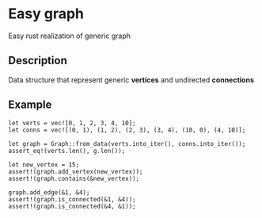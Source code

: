 # Easy graph
Easy rust realization of generic graph

## Description
Data structure that represent generic **vertices** and undirected **connections**

## Example
```
let verts = vec![0, 1, 2, 3, 4, 10];
let conns = vec![(0, 1), (1, 2), (2, 3), (3, 4), (10, 0), (4, 10)];

let graph = Graph::from_data(verts.into_iter(), conns.into_iter());
assert_eq!(verts.len(), g.len());

let new_vertex = 15;
assert!(graph.add_vertex(new_vertex));
assert!(graph.contains(&new_vertex));

graph.add_edge(&1, &4);
assert!(graph.is_connected(&1, &4));
assert!(graph.is_connected(&4, &1));
```
